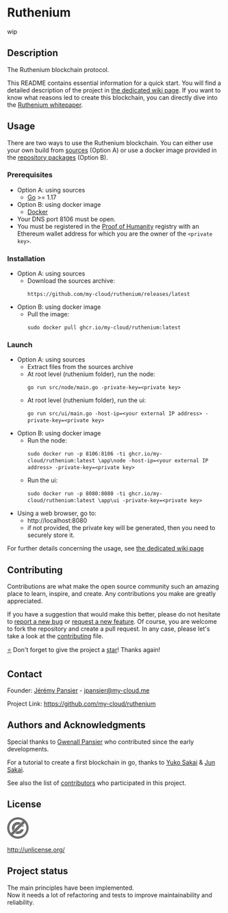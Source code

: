 # Ruthenium

wip

## Description
The Ruthenium blockchain protocol.

This README contains essential information for a quick start. You will find a detailed description of the project in [the dedicated wiki page](https://github.com/my-cloud/ruthenium/wiki/Home). If you want to know what reasons led to create this blockchain, you can directly dive into the [Ruthenium whitepaper](https://github.com/my-cloud/ruthenium/wiki/Whitepaper). 

## Usage
There are two ways to use the Ruthenium blockchain. You can either use your own build from [sources](https://github.com/my-cloud/ruthenium/releases) (Option A) or use a docker image provided in the [repository packages](https://github.com/my-cloud/ruthenium/pkgs/container/ruthenium) (Option B).

### Prerequisites
* Option A: using sources
  * [Go][1] >= 1.17
* Option B: using docker image
  * [Docker][2]
* Your DNS port 8106 must be open.
* You must be registered in the [Proof of Humanity](https://github.com/my-cloud/ruthenium/Whitepaper#proof-of-humanity) registry with an Ethereum wallet address for which you are the owner of the `<private key>`.

### Installation
* Option A: using sources
  * Download the sources archive:
    ```
    https://github.com/my-cloud/ruthenium/releases/latest
    ```
* Option B: using docker image
  * Pull the image:
    ```
    sudo docker pull ghcr.io/my-cloud/ruthenium:latest
    ```

### Launch
* Option A: using sources
  * Extract files from the sources archive
  * At root level (ruthenium folder), run the node:
    ```
    go run src/node/main.go -private-key=<private key>
    ```
  * At root level (ruthenium folder), run the ui:
    ```
    go run src/ui/main.go -host-ip=<your external IP address> -private-key=<private key>
    ```
* Option B: using docker image
  * Run the node:
    ```
    sudo docker run -p 8106:8106 -ti ghcr.io/my-cloud/ruthenium:latest \app\node -host-ip=<your external IP address> -private-key=<private key>
    ```
  * Run the ui:
    ```
    sudo docker run -p 8080:8080 -ti ghcr.io/my-cloud/ruthenium:latest \app\ui -private-key=<private key>
    ```
* Using a web browser, go to:
  * http://localhost:8080
  * if not provided, the private key will be generated, then you need to securely store it.

For further details concerning the usage, see [the dedicated wiki page](https://github.com/my-cloud/ruthenium/wiki/Usage)

## Contributing
Contributions are what make the open source community such an amazing place to learn, inspire, and create. Any contributions you make are greatly appreciated.

If you have a suggestion that would make this better, please do not hesitate to [report a new bug](https://github.com/my-cloud/ruthenium/issues/new?assignees=&labels=bug&template=bug_report.md&title=) or [request a new feature](https://github.com/my-cloud/ruthenium/issues/new?assignees=&labels=enhancement&template=feature_request.md&title=). Of course, you are welcome to fork the repository and create a pull request. In any case, please let's take a look at the [contributing](https://github.com/my-cloud/ruthenium/blob/dev/CONTRIBUTING.md) file.

[⭐](https://github.com/login?return_to=%2Fmy-cloud%2Fruthenium) Don't forget to give the project a [star](https://github.com/login?return_to=%2Fmy-cloud%2Fruthenium)! Thanks again!

## Contact
Founder: [Jérémy Pansier](https://github.com/JeremyPansier) - jpansier@my-cloud.me

Project Link: https://github.com/my-cloud/ruthenium

## Authors and Acknowledgments
Special thanks to [Gwenall Pansier](https://github.com/Gwenall) who contributed since the early developments.

For a tutorial to create a first blockchain in go, thanks to [Yuko Sakai][3] & [Jun Sakai][4].

See also the list of [contributors](https://github.com/my-cloud/ruthenium/graphs/contributors) who participated in this project.

## License
![img.png](doc/img.png)

http://unlicense.org/

## Project status
The main principles have been implemented.  
Now it needs a lot of refactoring and tests to improve maintainability and
reliability.

[1]: https://go.dev/dl/ "Go website"
[2]: https://www.docker.com/ "Docker website"
[3]: https://www.udemy.com/user/myeigoworld/ "Yuko Sakai LinkedIn profile"
[4]: https://udemy.com/user/jun-sakai/ "Jun Sakai LinkedIn profile"
